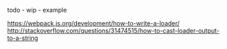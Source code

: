 todo - wip - example

https://webpack.js.org/development/how-to-write-a-loader/
http://stackoverflow.com/questions/31474515/how-to-cast-loader-output-to-a-string
